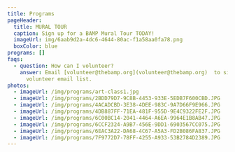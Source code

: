 ```yaml
---
title: Programs
pageHeader:
  title: MURAL TOUR
  caption: Sign up for a BAMP Mural Tour TODAY!
  imageUrl: img/6aab9d2a-4dc6-4644-80ac-f1a58aa0fa78.png
  boxColor: blue
programs: []
faqs:
  - question: How can I volunteer?
    answer: Email [volunteer@thebamp.org](volunteer@thebamp.org)  to sign up for our
      volunteer email list.
photos:
  - imageUrl: /img/programs/art-class1.jpg
  - imageUrl: /img/programs/2BDD79D7-9C8B-4453-933E-5EDB7F600CBD.JPG
  - imageUrl: /img/programs/4ACADCBD-3E38-4DEE-983C-9A7D66F9E966.JPG
  - imageUrl: /img/programs/4DB887FF-71EA-481F-955D-9E4C9322FE2F.JPG
  - imageUrl: /img/programs/6C00BC14-2041-4464-A6EA-9964E1B8AB47.JPG
  - imageUrl: /img/programs/6CCF2324-A9B7-456E-9DD1-6903567CC075.JPG
  - imageUrl: /img/programs/6EAC3A22-DA68-4C67-A5A3-FD2B086FA837.JPG
  - imageUrl: /img/programs/7F9772D7-78FF-4255-A933-53B2784D2389.JPG
---
```

